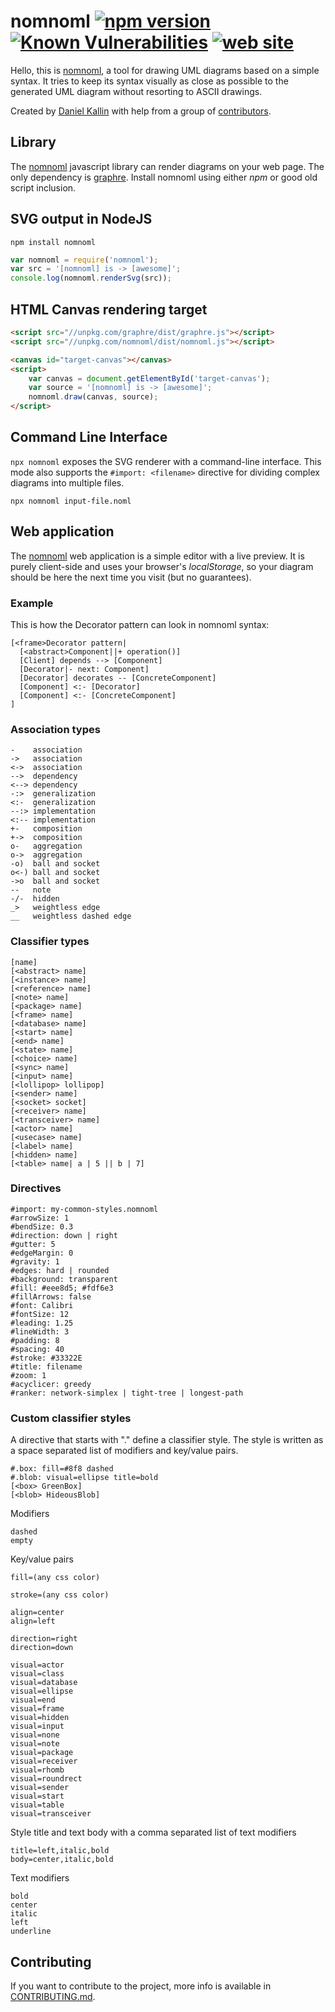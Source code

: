 nomnoml 
[![npm version](https://badge.fury.io/js/nomnoml.svg)](https://badge.fury.io/js/nomnoml) 
[![Known Vulnerabilities](https://snyk.io/test/npm/nomnoml/badge.svg)](https://snyk.io/test/npm/nomnoml) 
[![web site](https://img.shields.io/badge/web-nomnoml.com-brightgreen)](https://www.nomnoml.com)
=======

Hello, this is [nomnoml](http://www.nomnoml.com), a tool for drawing UML diagrams based on a simple syntax. It tries to keep its syntax visually as close as possible to the generated UML diagram without resorting to ASCII drawings.

Created by [Daniel Kallin](https://github.com/skanaar) with help from a group of [contributors](https://github.com/skanaar/nomnoml/graphs/contributors).

## Library

The [nomnoml](https://www.nomnoml.com) javascript library can render diagrams on your web page. The only dependency is [graphre](https://github.com/skanaar/graphre). Install nomnoml using either *npm* or good old script inclusion.

## SVG output in NodeJS

```
npm install nomnoml
```

```js
var nomnoml = require('nomnoml');
var src = '[nomnoml] is -> [awesome]';
console.log(nomnoml.renderSvg(src));
```

## HTML Canvas rendering target

```html
<script src="//unpkg.com/graphre/dist/graphre.js"></script>
<script src="//unpkg.com/nomnoml/dist/nomnoml.js"></script>

<canvas id="target-canvas"></canvas>
<script>
    var canvas = document.getElementById('target-canvas');
    var source = '[nomnoml] is -> [awesome]';
    nomnoml.draw(canvas, source);
</script>
```

## Command Line Interface

`npx nomnoml` exposes the SVG renderer with a command-line interface. This mode also supports the `#import: <filename>` directive for dividing complex diagrams into multiple files.

```
npx nomnoml input-file.noml
```

## Web application

The [nomnoml](http://www.nomnoml.com) web application is a simple editor with a live preview. It is purely client-side and uses your browser's _localStorage_, so your diagram should be here the next time you visit (but no guarantees).

### Example

This is how the Decorator pattern can look in nomnoml syntax:

    [<frame>Decorator pattern|
      [<abstract>Component||+ operation()]
      [Client] depends --> [Component]
      [Decorator|- next: Component]
      [Decorator] decorates -- [ConcreteComponent]
      [Component] <:- [Decorator]
      [Component] <:- [ConcreteComponent]
    ]

### Association types

    -    association
    ->   association
    <->  association
    -->  dependency
    <--> dependency
    -:>  generalization
    <:-  generalization
    --:> implementation
    <:-- implementation
    +-   composition
    +->  composition
    o-   aggregation
    o->  aggregation
    -o)  ball and socket
    o<-) ball and socket
    ->o  ball and socket
    --   note
    -/-  hidden
    _>   weightless edge
    __   weightless dashed edge

### Classifier types

    [name]
    [<abstract> name]
    [<instance> name]
    [<reference> name]
    [<note> name]
    [<package> name]
    [<frame> name]
    [<database> name]
    [<start> name]
    [<end> name]
    [<state> name]
    [<choice> name]
    [<sync> name]
    [<input> name]
    [<lollipop> lollipop]
    [<sender> name]
    [<socket> socket]
    [<receiver> name]
    [<transceiver> name]
    [<actor> name]
    [<usecase> name]
    [<label> name]
    [<hidden> name]
    [<table> name| a | 5 || b | 7]

### Directives

    #import: my-common-styles.nomnoml
    #arrowSize: 1
    #bendSize: 0.3
    #direction: down | right
    #gutter: 5
    #edgeMargin: 0
    #gravity: 1
    #edges: hard | rounded
    #background: transparent
    #fill: #eee8d5; #fdf6e3
    #fillArrows: false
    #font: Calibri
    #fontSize: 12
    #leading: 1.25
    #lineWidth: 3
    #padding: 8
    #spacing: 40
    #stroke: #33322E
    #title: filename
    #zoom: 1
    #acyclicer: greedy
    #ranker: network-simplex | tight-tree | longest-path

### Custom classifier styles

A directive that starts with "." define a classifier style. The style is written as a space separated list of modifiers and key/value pairs.

    #.box: fill=#8f8 dashed
    #.blob: visual=ellipse title=bold
    [<box> GreenBox]
    [<blob> HideousBlob]

Modifiers

    dashed
    empty

Key/value pairs

    fill=(any css color)

    stroke=(any css color)

    align=center
    align=left

    direction=right
    direction=down

    visual=actor
    visual=class
    visual=database
    visual=ellipse
    visual=end
    visual=frame
    visual=hidden
    visual=input
    visual=none
    visual=note
    visual=package
    visual=receiver
    visual=rhomb
    visual=roundrect
    visual=sender
    visual=start
    visual=table
    visual=transceiver

Style title and text body with a comma separated list of text modifiers

    title=left,italic,bold
    body=center,italic,bold
    
Text modifiers

    bold
    center
    italic
    left
    underline

## Contributing

If you want to contribute to the project, more info is available in [CONTRIBUTING.md](CONTRIBUTING.md).
